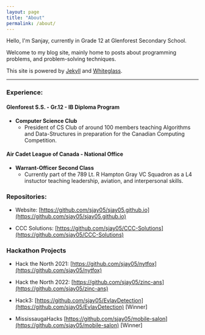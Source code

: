 ```yaml
---
layout: page
title: "About"
permalink: /about/
---
```


Hello, I'm Sanjay, currently in Grade 12 at Glenforest Secondary School.

Welcome to my blog site, mainly home to posts about programming problems, and
problem-solving techniques.

This site is powered by [Jekyll](https://jekyllrb.com/) and [Whiteglass](https://github.com/yous/whiteglass).

---

### Experience:

#### **Glenforest S.S. - Gr.12 - IB Diploma Program**

* **Computer Science Club**
  * President of CS Club of around 100 members teaching Algorithms and Data-Structures in preparation for the Canadian Computing Competition.

#### **Air Cadet League of Canada - National Office**

* **Warrant-Officer Second Class** 
  * Currently part of the 789 Lt. R Hampton Gray VC Squadron as a L4 instuctor teaching leadership, aviation, and interpersonal skills.

### Repositories:

* Website: [https://github.com/sjay05/sjay05.github.io](https://github.com/sjay05/sjay05.github.io)

* CCC Solutions: [https://github.com/sjay05/CCC-Solutions](https://github.com/sjay05/CCC-Solutions)

### Hackathon Projects

* Hack the North 2021: [https://github.com/sjay05/nytfox](https://github.com/sjay05/nytfox)

* Hack the North 2022: [https://github.com/sjay05/zinc-ans](https://github.com/sjay05/zinc-ans)

* Hack3: [https://github.com/sjay05/EvlavDetection](https://github.com/sjay05/EvlavDetection) [Winner]

* MississaugaHacks [https://github.com/sjay05/mobile-salon](https://github.com/sjay05/mobile-salon) [Winner]
